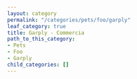 ```yaml
---
layout: category
permalink: "/categories/pets/foo/garply"
leaf_category: true
title: Garply - Commercia
path_to_this_category:
- Pets
- Foo
- Garply
child_categories: []
---
```

